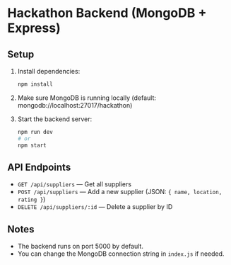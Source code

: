 # Hackathon Backend (MongoDB + Express)

## Setup

1. Install dependencies:
   ```bash
   npm install
   ```

2. Make sure MongoDB is running locally (default: mongodb://localhost:27017/hackathon)

3. Start the backend server:
   ```bash
   npm run dev
   # or
   npm start
   ```

## API Endpoints

- `GET /api/suppliers` — Get all suppliers
- `POST /api/suppliers` — Add a new supplier (JSON: `{ name, location, rating }`)
- `DELETE /api/suppliers/:id` — Delete a supplier by ID

## Notes
- The backend runs on port 5000 by default.
- You can change the MongoDB connection string in `index.js` if needed. 